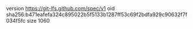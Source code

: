 version https://git-lfs.github.com/spec/v1
oid sha256:b471eafefa324c895022b5f5133b1287ff53c69f2bdfa929c90632f7f034f5fc
size 1060
